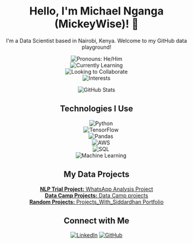 <!-- Header Section -->
<h1 align="center">Hello, I'm Michael Nganga (MickeyWise)! 👋</h1>

<!-- Introduction -->
<p align="center">I'm a Data Scientist based in Nairobi, Kenya. Welcome to my GitHub data playground!</p>

<!-- Badges -->
<p align="center">
  <img src="https://img.shields.io/badge/Pronouns-He%2FHim-blueviolet" alt="Pronouns: He/Him"><br>
  <img src="https://img.shields.io/badge/Learning-Advanced%20Machine%20Learning-brightgreen" alt="Currently Learning"><br>
  <img src="https://img.shields.io/badge/Collaboration-Open%20to%20Data%20Projects-important" alt="Looking to Collaborate"><br>
  <img src="https://img.shields.io/badge/Interests-Data%20Analysis%2C%20Machine%20Learning%2C%20Cloud%20Computing%2C%20Cybersecurity-informational" alt="Interests"><br>
</p>

<!-- GitHub Stats -->
<p align="center">
  <img src="https://github-readme-stats.vercel.app/api?username=mickeywise&show_icons=true&theme=radical" alt="GitHub Stats">
</p>

<!-- Technologies -->
<h2 align="center">Technologies I Use</h2>
<ul align="center">
  <img src="https://img.shields.io/badge/Python-★★★-blue" alt="Python"><br>
  <img src="https://img.shields.io/badge/TensorFlow-★★★-orange" alt="TensorFlow"><br>
  <img src="https://img.shields.io/badge/Pandas-★★★-yellow" alt="Pandas"><br>
  <img src="https://img.shields.io/badge/AWS-★★☆-blue" alt="AWS"><br>
  <img src="https://img.shields.io/badge/SQL-★★☆-blue" alt="SQL"><br>
  <img src="https://img.shields.io/badge/Machine%20Learning-★★★-green" alt="Machine Learning"><br>
</ul>

<!-- Projects -->
<h2 align="center">My Data Projects</h2>
<p align="center">
  <a href="https://github.com/mickeywise/WhatsApp_Project"><strong>NLP Trial Project:</strong> WhatsApp Analysis Project</a><br>
  <a href="https://github.com/mickeywise/Python_dcamp/tree/master/datacamp"><strong>Data Camp Projects:</strong> Data Camp projects</a><br>
  <a href="https://github.com/mickeywise/Projects_With_Siddardhan"><strong>Random Projects:</strong> Projects_With_Siddardhan Portfolio</a><br>
</p>

<!-- Connect with Me -->
<h2 align="center">Connect with Me</h2>
<p align="center">
  <a href="https://www.linkedin.com/in/michael-nganga/"><img src="https://img.shields.io/badge/LinkedIn-Connect-blue" alt="LinkedIn"></a>
  <a href="https://github.com/mickeywise"><img src="https://img.shields.io/badge/GitHub-Follow-blue" alt="GitHub"></a>
  <a href="https://twitter.com/MachiraKrieger"><img src="https://img.shields.io/badge/T

